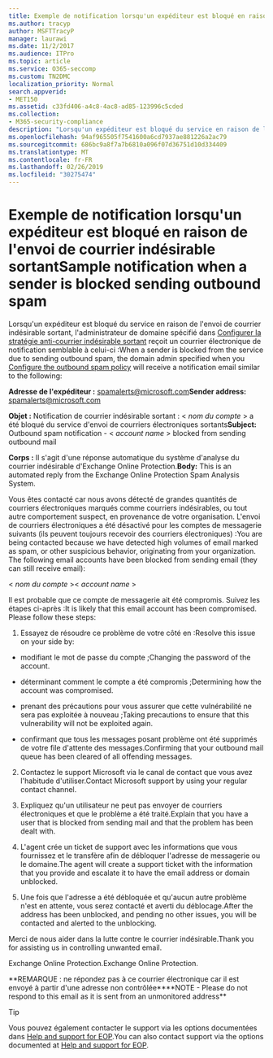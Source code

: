 ```yaml
---
title: Exemple de notification lorsqu'un expéditeur est bloqué en raison de l'envoi de courrier indésirable sortant
ms.author: tracyp
author: MSFTTracyP
manager: laurawi
ms.date: 11/2/2017
ms.audience: ITPro
ms.topic: article
ms.service: O365-seccomp
ms.custom: TN2DMC
localization_priority: Normal
search.appverid:
- MET150
ms.assetid: c33fd406-a4c8-4ac8-ad85-123996c5cded
ms.collection:
- M365-security-compliance
description: "Lorsqu'un expéditeur est bloqué du service en raison de l'envoi de courrier indésirable sortant, l'administrateur de domaine spécifié dans Configurer la stratégie anti-courrier indésirable sortant reçoit un courrier électronique de notification semblable à celui-ci :"
ms.openlocfilehash: 94af965505f7541600a6cd7937ae881226a2ac79
ms.sourcegitcommit: 686bc9a8f7a7b6810a096f07d36751d10d334409
ms.translationtype: MT
ms.contentlocale: fr-FR
ms.lasthandoff: 02/26/2019
ms.locfileid: "30275474"
---
```

# <a name="sample-notification-when-a-sender-is-blocked-sending-outbound-spam"></a><span data-ttu-id="1ab9d-103">Exemple de notification lorsqu'un expéditeur est bloqué en raison de l'envoi de courrier indésirable sortant</span><span class="sxs-lookup"><span data-stu-id="1ab9d-103">Sample notification when a sender is blocked sending outbound spam</span></span>

<span data-ttu-id="1ab9d-104">Lorsqu'un expéditeur est bloqué du service en raison de l'envoi de courrier indésirable sortant, l'administrateur de domaine spécifié dans [Configurer la stratégie anti-courrier indésirable sortant](configure-the-outbound-spam-policy.md) reçoit un courrier électronique de notification semblable à celui-ci :</span><span class="sxs-lookup"><span data-stu-id="1ab9d-104">When a sender is blocked from the service due to sending outbound spam, the domain admin specified when you [Configure the outbound spam policy](configure-the-outbound-spam-policy.md) will receive a notification email similar to the following:</span></span> 
  
 <span data-ttu-id="1ab9d-105">**Adresse de l'expéditeur :** spamalerts@microsoft.com</span><span class="sxs-lookup"><span data-stu-id="1ab9d-105">**Sender address:** spamalerts@microsoft.com</span></span> 
  
 <span data-ttu-id="1ab9d-106">**Objet :** Notification de courrier indésirable sortant : \<  *nom du compte*  \> a été bloqué du service d'envoi de courriers électroniques sortants</span><span class="sxs-lookup"><span data-stu-id="1ab9d-106">**Subject:** Outbound spam notification - \<  *account name*  \> blocked from sending outbound mail</span></span> 
  
 <span data-ttu-id="1ab9d-107">**Corps :** Il s'agit d'une réponse automatique du système d'analyse du courrier indésirable d'Exchange Online Protection.</span><span class="sxs-lookup"><span data-stu-id="1ab9d-107">**Body:** This is an automated reply from the Exchange Online Protection Spam Analysis System.</span></span> 
  
<span data-ttu-id="1ab9d-p101">Vous êtes contacté car nous avons détecté de grandes quantités de courriers électroniques marqués comme courriers indésirables, ou tout autre comportement suspect, en provenance de votre organisation. L'envoi de courriers électroniques a été désactivé pour les comptes de messagerie suivants (ils peuvent toujours recevoir des courriers électroniques) :</span><span class="sxs-lookup"><span data-stu-id="1ab9d-p101">You are being contacted because we have detected high volumes of email marked as spam, or other suspicious behavior, originating from your organization. The following email accounts have been blocked from sending email (they can still receive email):</span></span>
  
<span data-ttu-id="1ab9d-110">\< *nom du compte*  \></span><span class="sxs-lookup"><span data-stu-id="1ab9d-110">\< *account name*  \></span></span> 
  
<span data-ttu-id="1ab9d-p102">Il est probable que ce compte de messagerie ait été compromis. Suivez les étapes ci-après :</span><span class="sxs-lookup"><span data-stu-id="1ab9d-p102">It is likely that this email account has been compromised. Please follow these steps:</span></span>
  
1. <span data-ttu-id="1ab9d-113">Essayez de résoudre ce problème de votre côté en :</span><span class="sxs-lookup"><span data-stu-id="1ab9d-113">Resolve this issue on your side by:</span></span>
    
  - <span data-ttu-id="1ab9d-114">modifiant le mot de passe du compte ;</span><span class="sxs-lookup"><span data-stu-id="1ab9d-114">Changing the password of the account.</span></span>
    
  - <span data-ttu-id="1ab9d-115">déterminant comment le compte a été compromis ;</span><span class="sxs-lookup"><span data-stu-id="1ab9d-115">Determining how the account was compromised.</span></span>
    
  - <span data-ttu-id="1ab9d-116">prenant des précautions pour vous assurer que cette vulnérabilité ne sera pas exploitée à nouveau ;</span><span class="sxs-lookup"><span data-stu-id="1ab9d-116">Taking precautions to ensure that this vulnerability will not be exploited again.</span></span>
    
  - <span data-ttu-id="1ab9d-117">confirmant que tous les messages posant problème ont été supprimés de votre file d'attente des messages.</span><span class="sxs-lookup"><span data-stu-id="1ab9d-117">Confirming that your outbound mail queue has been cleared of all offending messages.</span></span>
    
2. <span data-ttu-id="1ab9d-118">Contactez le support Microsoft via le canal de contact que vous avez l'habitude d'utiliser.</span><span class="sxs-lookup"><span data-stu-id="1ab9d-118">Contact Microsoft support by using your regular contact channel.</span></span>
    
3. <span data-ttu-id="1ab9d-119">Expliquez qu'un utilisateur ne peut pas envoyer de courriers électroniques et que le problème a été traité.</span><span class="sxs-lookup"><span data-stu-id="1ab9d-119">Explain that you have a user that is blocked from sending mail and that the problem has been dealt with.</span></span>
    
4. <span data-ttu-id="1ab9d-120">L'agent crée un ticket de support avec les informations que vous fournissez et le transfère afin de débloquer l'adresse de messagerie ou le domaine.</span><span class="sxs-lookup"><span data-stu-id="1ab9d-120">The agent will create a support ticket with the information that you provide and escalate it to have the email address or domain unblocked.</span></span>
    
5. <span data-ttu-id="1ab9d-121">Une fois que l'adresse a été débloquée et qu'aucun autre problème n'est en attente, vous serez contacté et averti du déblocage.</span><span class="sxs-lookup"><span data-stu-id="1ab9d-121">After the address has been unblocked, and pending no other issues, you will be contacted and alerted to the unblocking.</span></span>
    
<span data-ttu-id="1ab9d-122">Merci de nous aider dans la lutte contre le courrier indésirable.</span><span class="sxs-lookup"><span data-stu-id="1ab9d-122">Thank you for assisting us in controlling unwanted email.</span></span>
  
<span data-ttu-id="1ab9d-123">Exchange Online Protection.</span><span class="sxs-lookup"><span data-stu-id="1ab9d-123">Exchange Online Protection.</span></span>
  
<span data-ttu-id="1ab9d-124">\*\*REMARQUE : ne répondez pas à ce courrier électronique car il est envoyé à partir d'une adresse non contrôlée\*\*</span><span class="sxs-lookup"><span data-stu-id="1ab9d-124">\*\*NOTE - Please do not respond to this email as it is sent from an unmonitored address\*\*</span></span>
  
> [!TIP]
> <span data-ttu-id="1ab9d-125">Vous pouvez également contacter le support via les options documentées dans [Help and support for EOP](eop/help-and-support-for-eop.md).</span><span class="sxs-lookup"><span data-stu-id="1ab9d-125">You can also contact support via the options documented at [Help and support for EOP](eop/help-and-support-for-eop.md).</span></span> 
  

